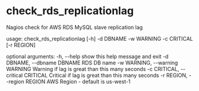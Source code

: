 check_rds_replicationlag
========================

Nagios check for AWS RDS MySQL slave replication lag

usage: check_rds_replicationlag [-h] -d DBNAME -w WARNING -c CRITICAL [-r REGION]

optional arguments:
  -h, --help            show this help message and exit
  -d DBNAME, --dbname DBNAME
                        RDS DB name
  -w WARNING, --warning WARNING
                        Warning if lag is great than this many seconds
  -c CRITICAL, --critical CRITICAL
                        Critical if lag is great than this many seconds
  -r REGION, --region REGION
                        AWS Region - default is us-west-1
